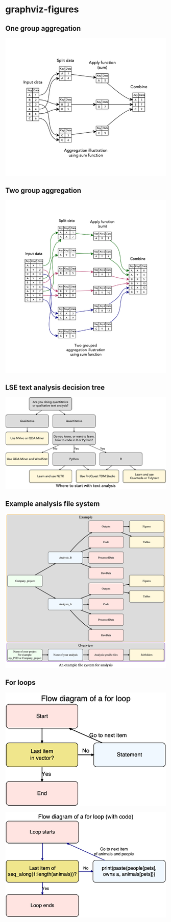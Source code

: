 # graphviz-figures

## One group aggregation

![](figures/Aggregation.png)

## Two group aggregation

![](figures/Aggregation_twogroup.png)

## LSE text analysis decision tree

![](figures/text_analysis.png)

## Example analysis file system

![](figures/fileSys.png)

## For loops

![](figures/for_loop.png)

![](figures/for_loop_code.png)